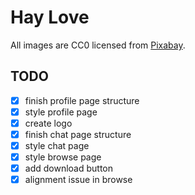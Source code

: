 # Hay Love

All images are CC0 licensed from [Pixabay](https://pixabay.com/).

## TODO
- [x] finish profile page structure
- [x] style profile page
- [x] create logo
- [x] finish chat page structure
- [x] style chat page
- [x] style browse page
- [x] add download button
- [x] alignment issue in browse
